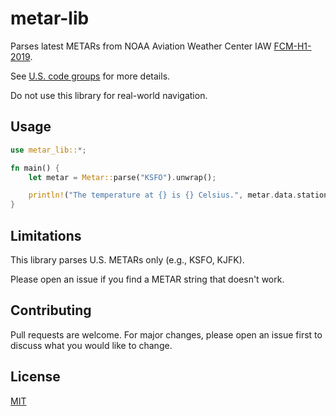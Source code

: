 # metar-lib

Parses latest METARs from NOAA Aviation Weather Center IAW [FCM-H1-2019](https://www.ofcm.gov/publications/fmh/FMH1/fmh1_2019.pdf).

See [U.S. code groups](http://www.moratech.com/aviation/metar-class/metar-pg3.html#US) for more details.

Do not use this library for real-world navigation.

## Usage

```rust
use metar_lib::*;

fn main() {
    let metar = Metar::parse("KSFO").unwrap();

    println!("The temperature at {} is {} Celsius.", metar.data.station, metar.data.temp);
}
```

## Limitations

This library parses U.S. METARs only (e.g., KSFO, KJFK).

Please open an issue if you find a METAR string that doesn't work.

## Contributing

Pull requests are welcome. For major changes, please open an issue first to discuss what you would like to change.

## License

[MIT](https://github.com/smehlhoff/metar-lib/blob/master/LICENSE)